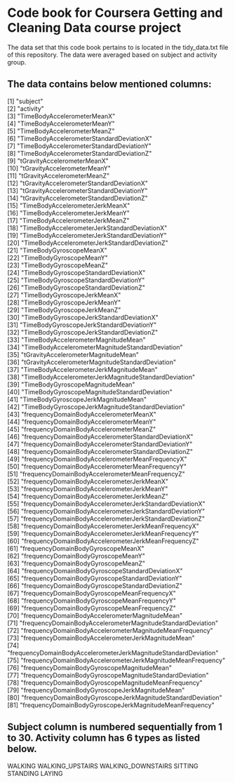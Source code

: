 # Code book for Coursera Getting and Cleaning Data course project

The data set that this code book pertains to is located in the tidy_data.txt file of this repository.
The data were averaged based on subject and activity group.

## The data contains below mentioned columns:

 [1] "subject"                                                       
 [2] "activity"                                                      
 [3] "TimeBodyAccelerometerMeanX"                                    
 [4] "TimeBodyAccelerometerMeanY"                                    
 [5] "TimeBodyAccelerometerMeanZ"                                    
 [6] "TimeBodyAccelerometerStandardDeviationX"                       
 [7] "TimeBodyAccelerometerStandardDeviationY"                       
 [8] "TimeBodyAccelerometerStandardDeviationZ"                       
 [9] "tGravityAccelerometerMeanX"                                    
[10] "tGravityAccelerometerMeanY"                                    
[11] "tGravityAccelerometerMeanZ"                                    
[12] "tGravityAccelerometerStandardDeviationX"                       
[13] "tGravityAccelerometerStandardDeviationY"                       
[14] "tGravityAccelerometerStandardDeviationZ"                       
[15] "TimeBodyAccelerometerJerkMeanX"                                
[16] "TimeBodyAccelerometerJerkMeanY"                                
[17] "TimeBodyAccelerometerJerkMeanZ"                                
[18] "TimeBodyAccelerometerJerkStandardDeviationX"                   
[19] "TimeBodyAccelerometerJerkStandardDeviationY"                   
[20] "TimeBodyAccelerometerJerkStandardDeviationZ"                   
[21] "TimeBodyGyroscopeMeanX"                                        
[22] "TimeBodyGyroscopeMeanY"                                        
[23] "TimeBodyGyroscopeMeanZ"                                        
[24] "TimeBodyGyroscopeStandardDeviationX"                           
[25] "TimeBodyGyroscopeStandardDeviationY"                           
[26] "TimeBodyGyroscopeStandardDeviationZ"                           
[27] "TimeBodyGyroscopeJerkMeanX"                                    
[28] "TimeBodyGyroscopeJerkMeanY"                                    
[29] "TimeBodyGyroscopeJerkMeanZ"                                    
[30] "TimeBodyGyroscopeJerkStandardDeviationX"                       
[31] "TimeBodyGyroscopeJerkStandardDeviationY"                       
[32] "TimeBodyGyroscopeJerkStandardDeviationZ"                       
[33] "TimeBodyAccelerometerMagnitudeMean"                            
[34] "TimeBodyAccelerometerMagnitudeStandardDeviation"               
[35] "tGravityAccelerometerMagnitudeMean"                            
[36] "tGravityAccelerometerMagnitudeStandardDeviation"               
[37] "TimeBodyAccelerometerJerkMagnitudeMean"                        
[38] "TimeBodyAccelerometerJerkMagnitudeStandardDeviation"           
[39] "TimeBodyGyroscopeMagnitudeMean"                                
[40] "TimeBodyGyroscopeMagnitudeStandardDeviation"                   
[41] "TimeBodyGyroscopeJerkMagnitudeMean"                            
[42] "TimeBodyGyroscopeJerkMagnitudeStandardDeviation"               
[43] "frequencyDomainBodyAccelerometerMeanX"                         
[44] "frequencyDomainBodyAccelerometerMeanY"                         
[45] "frequencyDomainBodyAccelerometerMeanZ"                         
[46] "frequencyDomainBodyAccelerometerStandardDeviationX"            
[47] "frequencyDomainBodyAccelerometerStandardDeviationY"            
[48] "frequencyDomainBodyAccelerometerStandardDeviationZ"            
[49] "frequencyDomainBodyAccelerometerMeanFrequencyX"                
[50] "frequencyDomainBodyAccelerometerMeanFrequencyY"                
[51] "frequencyDomainBodyAccelerometerMeanFrequencyZ"                
[52] "frequencyDomainBodyAccelerometerJerkMeanX"                     
[53] "frequencyDomainBodyAccelerometerJerkMeanY"                     
[54] "frequencyDomainBodyAccelerometerJerkMeanZ"                     
[55] "frequencyDomainBodyAccelerometerJerkStandardDeviationX"        
[56] "frequencyDomainBodyAccelerometerJerkStandardDeviationY"        
[57] "frequencyDomainBodyAccelerometerJerkStandardDeviationZ"        
[58] "frequencyDomainBodyAccelerometerJerkMeanFrequencyX"            
[59] "frequencyDomainBodyAccelerometerJerkMeanFrequencyY"            
[60] "frequencyDomainBodyAccelerometerJerkMeanFrequencyZ"            
[61] "frequencyDomainBodyGyroscopeMeanX"                             
[62] "frequencyDomainBodyGyroscopeMeanY"                             
[63] "frequencyDomainBodyGyroscopeMeanZ"                             
[64] "frequencyDomainBodyGyroscopeStandardDeviationX"                
[65] "frequencyDomainBodyGyroscopeStandardDeviationY"                
[66] "frequencyDomainBodyGyroscopeStandardDeviationZ"                
[67] "frequencyDomainBodyGyroscopeMeanFrequencyX"                    
[68] "frequencyDomainBodyGyroscopeMeanFrequencyY"                    
[69] "frequencyDomainBodyGyroscopeMeanFrequencyZ"                    
[70] "frequencyDomainBodyAccelerometerMagnitudeMean"                 
[71] "frequencyDomainBodyAccelerometerMagnitudeStandardDeviation"    
[72] "frequencyDomainBodyAccelerometerMagnitudeMeanFrequency"        
[73] "frequencyDomainBodyAccelerometerJerkMagnitudeMean"             
[74] "frequencyDomainBodyAccelerometerJerkMagnitudeStandardDeviation"
[75] "frequencyDomainBodyAccelerometerJerkMagnitudeMeanFrequency"    
[76] "frequencyDomainBodyGyroscopeMagnitudeMean"                     
[77] "frequencyDomainBodyGyroscopeMagnitudeStandardDeviation"        
[78] "frequencyDomainBodyGyroscopeMagnitudeMeanFrequency"            
[79] "frequencyDomainBodyGyroscopeJerkMagnitudeMean"                 
[80] "frequencyDomainBodyGyroscopeJerkMagnitudeStandardDeviation"    
[81] "frequencyDomainBodyGyroscopeJerkMagnitudeMeanFrequency" 

## Subject column is numbered sequentially from 1 to 30. Activity column has 6 types as listed below.

WALKING
WALKING_UPSTAIRS
WALKING_DOWNSTAIRS
SITTING
STANDING
LAYING
